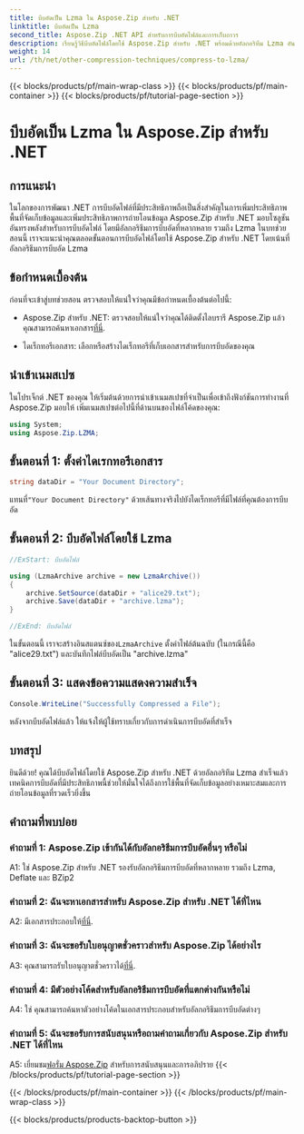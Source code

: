 ```yaml
---
title: บีบอัดเป็น Lzma ใน Aspose.Zip สำหรับ .NET
linktitle: บีบอัดเป็น Lzma
second_title: Aspose.Zip .NET API สำหรับการบีบอัดไฟล์และการเก็บถาวร
description: เรียนรู้วิธีบีบอัดไฟล์โดยใช้ Aspose.Zip สำหรับ .NET พร้อมด้วยอัลกอริทึม Lzma อันทรงพลัง เพิ่มประสิทธิภาพการจัดเก็บข้อมูลและเพิ่มประสิทธิภาพการถ่ายโอนข้อมูลได้อย่างง่ายดาย
weight: 14
url: /th/net/other-compression-techniques/compress-to-lzma/
---
```


{{< blocks/products/pf/main-wrap-class >}}
{{< blocks/products/pf/main-container >}}
{{< blocks/products/pf/tutorial-page-section >}}

# บีบอัดเป็น Lzma ใน Aspose.Zip สำหรับ .NET

## การแนะนำ

ในโลกของการพัฒนา .NET การบีบอัดไฟล์ที่มีประสิทธิภาพถือเป็นสิ่งสำคัญในการเพิ่มประสิทธิภาพพื้นที่จัดเก็บข้อมูลและเพิ่มประสิทธิภาพการถ่ายโอนข้อมูล Aspose.Zip สำหรับ .NET มอบโซลูชันอันทรงพลังสำหรับการบีบอัดไฟล์ โดยมีอัลกอริธึมการบีบอัดที่หลากหลาย รวมถึง Lzma ในบทช่วยสอนนี้ เราจะแนะนำคุณตลอดขั้นตอนการบีบอัดไฟล์โดยใช้ Aspose.Zip สำหรับ .NET โดยเน้นที่อัลกอริธึมการบีบอัด Lzma

## ข้อกำหนดเบื้องต้น

ก่อนที่จะเข้าสู่บทช่วยสอน ตรวจสอบให้แน่ใจว่าคุณมีข้อกำหนดเบื้องต้นต่อไปนี้:

-  Aspose.Zip สำหรับ .NET: ตรวจสอบให้แน่ใจว่าคุณได้ติดตั้งไลบรารี Aspose.Zip แล้ว คุณสามารถค้นหาเอกสาร[ที่นี่](https://reference.aspose.com/zip/net/).

- ไดเร็กทอรีเอกสาร: เลือกหรือสร้างไดเร็กทอรีที่เก็บเอกสารสำหรับการบีบอัดของคุณ

## นำเข้าเนมสเปซ

ในโปรเจ็กต์ .NET ของคุณ ให้เริ่มต้นด้วยการนำเข้าเนมสเปซที่จำเป็นเพื่อเข้าถึงฟังก์ชันการทำงานที่ Aspose.Zip มอบให้ เพิ่มเนมสเปซต่อไปนี้ที่ด้านบนของไฟล์โค้ดของคุณ:

```csharp
using System;
using Aspose.Zip.LZMA;
```

## ขั้นตอนที่ 1: ตั้งค่าไดเรกทอรีเอกสาร

```csharp
string dataDir = "Your Document Directory";
```

 แทนที่`"Your Document Directory"` ด้วยเส้นทางจริงไปยังไดเร็กทอรีที่มีไฟล์ที่คุณต้องการบีบอัด

## ขั้นตอนที่ 2: บีบอัดไฟล์โดยใช้ Lzma

```csharp
//ExStart: บีบอัดไฟล์

using (LzmaArchive archive = new LzmaArchive())
{
    archive.SetSource(dataDir + "alice29.txt");
    archive.Save(dataDir + "archive.lzma");
}

//ExEnd: บีบอัดไฟล์
```

 ในขั้นตอนนี้ เราจะสร้างอินสแตนซ์ของ`LzmaArchive` ตั้งค่าไฟล์ต้นฉบับ (ในกรณีนี้คือ "alice29.txt") และบันทึกไฟล์บีบอัดเป็น "archive.lzma"

## ขั้นตอนที่ 3: แสดงข้อความแสดงความสำเร็จ

```csharp
Console.WriteLine("Successfully Compressed a File");
```

หลังจากบีบอัดไฟล์แล้ว ให้แจ้งให้ผู้ใช้ทราบเกี่ยวกับการดำเนินการบีบอัดที่สำเร็จ

## บทสรุป

ยินดีด้วย! คุณได้บีบอัดไฟล์โดยใช้ Aspose.Zip สำหรับ .NET ด้วยอัลกอริทึม Lzma สำเร็จแล้ว เทคนิคการบีบอัดที่มีประสิทธิภาพนี้ช่วยให้มั่นใจได้ถึงการใช้พื้นที่จัดเก็บข้อมูลอย่างเหมาะสมและการถ่ายโอนข้อมูลที่รวดเร็วยิ่งขึ้น

## คำถามที่พบบ่อย

### คำถามที่ 1: Aspose.Zip เข้ากันได้กับอัลกอริธึมการบีบอัดอื่นๆ หรือไม่

A1: ใช่ Aspose.Zip สำหรับ .NET รองรับอัลกอริธึมการบีบอัดที่หลากหลาย รวมถึง Lzma, Deflate และ BZip2

### คำถามที่ 2: ฉันจะหาเอกสารสำหรับ Aspose.Zip สำหรับ .NET ได้ที่ไหน

 A2: มีเอกสารประกอบให้[ที่นี่](https://reference.aspose.com/zip/net/).

### คำถามที่ 3: ฉันจะขอรับใบอนุญาตชั่วคราวสำหรับ Aspose.Zip ได้อย่างไร

 A3: คุณสามารถรับใบอนุญาตชั่วคราวได้[ที่นี่](https://purchase.aspose.com/temporary-license/).

### คำถามที่ 4: มีตัวอย่างโค้ดสำหรับอัลกอริธึมการบีบอัดที่แตกต่างกันหรือไม่

A4: ใช่ คุณสามารถค้นหาตัวอย่างโค้ดในเอกสารประกอบสำหรับอัลกอริธึมการบีบอัดต่างๆ

### คำถามที่ 5: ฉันจะขอรับการสนับสนุนหรือถามคำถามเกี่ยวกับ Aspose.Zip สำหรับ .NET ได้ที่ไหน

 A5: เยี่ยมชม[ฟอรั่ม Aspose.Zip](https://forum.aspose.com/c/zip/37) สำหรับการสนับสนุนและการอภิปราย
{{< /blocks/products/pf/tutorial-page-section >}}

{{< /blocks/products/pf/main-container >}}
{{< /blocks/products/pf/main-wrap-class >}}

{{< blocks/products/products-backtop-button >}}
